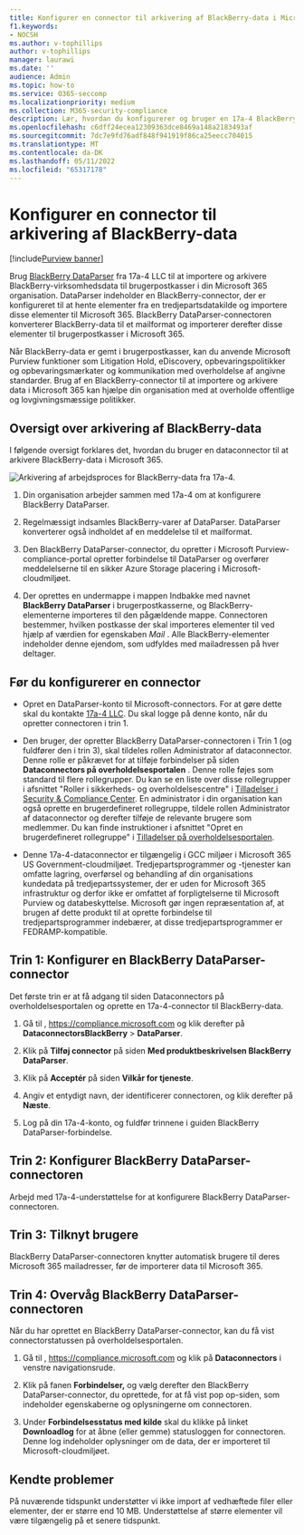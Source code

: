 ```yaml
---
title: Konfigurer en connector til arkivering af BlackBerry-data i Microsoft 365
f1.keywords:
- NOCSH
ms.author: v-tophillips
author: v-tophillips
manager: laurawi
ms.date: ''
audience: Admin
ms.topic: how-to
ms.service: O365-seccomp
ms.localizationpriority: medium
ms.collection: M365-security-compliance
description: Lær, hvordan du konfigurerer og bruger en 17a-4 BlackBerry DataParser-connector til at importere og arkivere BlackBerry-data i Microsoft 365.
ms.openlocfilehash: c6dff24ecea12309363dce8469a148a2183493af
ms.sourcegitcommit: 7dc7e9fd76adf848f941919f86ca25eecc704015
ms.translationtype: MT
ms.contentlocale: da-DK
ms.lasthandoff: 05/11/2022
ms.locfileid: "65317178"
---
```

# <a name="set-up-a-connector-to-archive-blackberry-data"></a>Konfigurer en connector til arkivering af BlackBerry-data

[!include[Purview banner](../includes/purview-rebrand-banner.md)]

Brug [BlackBerry DataParser](https://www.17a-4.com/BlackBerry-dataparser/) fra 17a-4 LLC til at importere og arkivere BlackBerry-virksomhedsdata til brugerpostkasser i din Microsoft 365 organisation. DataParser indeholder en BlackBerry-connector, der er konfigureret til at hente elementer fra en tredjepartsdatakilde og importere disse elementer til Microsoft 365. BlackBerry DataParser-connectoren konverterer BlackBerry-data til et mailformat og importerer derefter disse elementer til brugerpostkasser i Microsoft 365.

Når BlackBerry-data er gemt i brugerpostkasser, kan du anvende Microsoft Purview funktioner som Litigation Hold, eDiscovery, opbevaringspolitikker og opbevaringsmærkater og kommunikation med overholdelse af angivne standarder. Brug af en BlackBerry-connector til at importere og arkivere data i Microsoft 365 kan hjælpe din organisation med at overholde offentlige og lovgivningsmæssige politikker.

## <a name="overview-of-archiving-blackberry-data"></a>Oversigt over arkivering af BlackBerry-data

I følgende oversigt forklares det, hvordan du bruger en dataconnector til at arkivere BlackBerry-data i Microsoft 365.

![Arkivering af arbejdsproces for BlackBerry-data fra 17a-4.](../media/BlackBerryDataParserConnectorWorkflow.png)

1. Din organisation arbejder sammen med 17a-4 om at konfigurere BlackBerry DataParser.

2. Regelmæssigt indsamles BlackBerry-varer af DataParser. DataParser konverterer også indholdet af en meddelelse til et mailformat.

3. Den BlackBerry DataParser-connector, du opretter i Microsoft Purview-compliance-portal opretter forbindelse til DataParser og overfører meddelelserne til en sikker Azure Storage placering i Microsoft-cloudmiljøet.

4. Der oprettes en undermappe i mappen Indbakke med navnet **BlackBerry DataParser** i brugerpostkasserne, og BlackBerry-elementerne importeres til den pågældende mappe. Connectoren bestemmer, hvilken postkasse der skal importeres elementer til ved hjælp af værdien for egenskaben *Mail* . Alle BlackBerry-elementer indeholder denne ejendom, som udfyldes med mailadressen på hver deltager.

## <a name="before-you-set-up-a-connector"></a>Før du konfigurerer en connector

- Opret en DataParser-konto til Microsoft-connectors. For at gøre dette skal du kontakte [17a-4 LLC](https://www.17a-4.com/contact/). Du skal logge på denne konto, når du opretter connectoren i trin 1.

- Den bruger, der opretter BlackBerry DataParser-connectoren i Trin 1 (og fuldfører den i trin 3), skal tildeles rollen Administrator af dataconnector. Denne rolle er påkrævet for at tilføje forbindelser på siden **Dataconnectors på overholdelsesportalen** . Denne rolle føjes som standard til flere rollegrupper. Du kan se en liste over disse rollegrupper i afsnittet "Roller i sikkerheds- og overholdelsescentre" i [Tilladelser i Security & Compliance Center](../security/office-365-security/permissions-in-the-security-and-compliance-center.md#roles-in-the-security--compliance-center). En administrator i din organisation kan også oprette en brugerdefineret rollegruppe, tildele rollen Administrator af dataconnector og derefter tilføje de relevante brugere som medlemmer. Du kan finde instruktioner i afsnittet "Opret en brugerdefineret rollegruppe" i [Tilladelser på overholdelsesportalen](microsoft-365-compliance-center-permissions.md#create-a-custom-role-group).

- Denne 17a-4-dataconnector er tilgængelig i GCC miljøer i Microsoft 365 US Government-cloudmiljøet. Tredjepartsprogrammer og -tjenester kan omfatte lagring, overførsel og behandling af din organisations kundedata på tredjepartssystemer, der er uden for Microsoft 365 infrastruktur og derfor ikke er omfattet af forpligtelserne til Microsoft Purview og databeskyttelse. Microsoft gør ingen repræsentation af, at brugen af dette produkt til at oprette forbindelse til tredjepartsprogrammer indebærer, at disse tredjepartsprogrammer er FEDRAMP-kompatible.

## <a name="step-1-set-up-a-blackberry-dataparser-connector"></a>Trin 1: Konfigurer en BlackBerry DataParser-connector

Det første trin er at få adgang til siden Dataconnectors på overholdelsesportalen og oprette en 17a-4-connector til BlackBerry-data.

1. Gå til , <https://compliance.microsoft.com> og klik derefter på **DataconnectorsBlackBerry** >  **DataParser**.

2. Klik på **Tilføj connector** på siden **Med produktbeskrivelsen BlackBerry DataParser**.

3. Klik på **Acceptér** på siden **Vilkår for tjeneste**.

4. Angiv et entydigt navn, der identificerer connectoren, og klik derefter på **Næste**.

5. Log på din 17a-4-konto, og fuldfør trinnene i guiden BlackBerry DataParser-forbindelse.

## <a name="step-2-configure-the-blackberry-dataparser-connector"></a>Trin 2: Konfigurer BlackBerry DataParser-connectoren

Arbejd med 17a-4-understøttelse for at konfigurere BlackBerry DataParser-connectoren.

## <a name="step-3-map-users"></a>Trin 3: Tilknyt brugere

BlackBerry DataParser-connectoren knytter automatisk brugere til deres Microsoft 365 mailadresser, før de importerer data til Microsoft 365.

## <a name="step-4-monitor-the-blackberry-dataparser-connector"></a>Trin 4: Overvåg BlackBerry DataParser-connectoren

Når du har oprettet en BlackBerry DataParser-connector, kan du få vist connectorstatussen på overholdelsesportalen.

1. Gå til , <https://compliance.microsoft.com> og klik på **Dataconnectors** i venstre navigationsrude.

2. Klik på fanen **Forbindelser,** og vælg derefter den BlackBerry DataParser-connector, du oprettede, for at få vist pop op-siden, som indeholder egenskaberne og oplysningerne om connectoren.

3. Under **Forbindelsesstatus med kilde** skal du klikke på linket **Downloadlog** for at åbne (eller gemme) statusloggen for connectoren. Denne log indeholder oplysninger om de data, der er importeret til Microsoft-cloudmiljøet.

## <a name="known-issues"></a>Kendte problemer

På nuværende tidspunkt understøtter vi ikke import af vedhæftede filer eller elementer, der er større end 10 MB. Understøttelse af større elementer vil være tilgængelig på et senere tidspunkt.